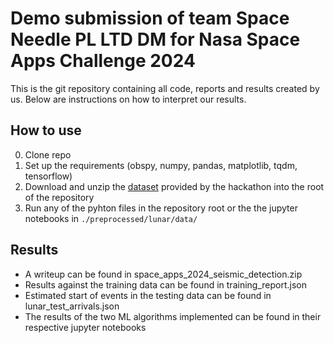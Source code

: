 # Demo submission of team Space Needle PL LTD DM for Nasa Space Apps Challenge 2024

This is the git repository containing all code, reports and results created by us.
Below are instructions on how to interpret our results.

## How to use

0. Clone repo
1. Set up the requirements (obspy, numpy, pandas, matplotlib, tqdm, tensorflow)
3. Download and unzip the [dataset](https://www.spaceappschallenge.org/nasa-space-apps-2024/challenges/seismic-detection-across-the-solar-system/?tab=resources&amp;fbclid=IwZXh0bgNhZW0CMTEAAR3j3CCcr5S6dvvjn8JnJqXRUx5mk3yYQKNVWNuTHY_WwA6lto3eeege_wU_aem_7v3IO2ZeLyYC4Kcg_0-JHg) provided by the hackathon into the root of the repository
4. Run any of the pyhton files in the repository root or the the jupyter notebooks in `./preprocessed/lunar/data/`

## Results
- A writeup can be found in space_apps_2024_seismic_detection.zip
- Results against the training data can be found in training_report.json
- Estimated start of events in the testing data can be found in lunar_test_arrivals.json
- The results of the two ML algorithms implemented can be found in their respective jupyter notebooks

